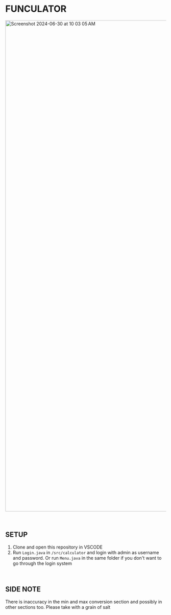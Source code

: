 # FUNCULATOR
<img width="1537" alt="Screenshot 2024-06-30 at 10 03 05 AM" src="https://github.com/shadowisf/PixelCalculator/assets/97739695/fd75eb44-9729-48e5-b5b5-618df6a2a844">

&emsp;

## SETUP
1. Clone and open this repository in VSCODE
2. Run `Login.java` in `/src/calculator` and login with admin as username and password. Or run `Menu.java` in the same folder if you don't want to go through the login system

&emsp;

## SIDE NOTE
There is inaccuracy in the min and max conversion section and possibly in other sections too. Please take with a grain of salt
